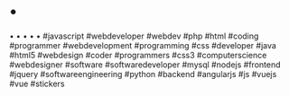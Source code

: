 # •

•
•
•
•
•
#javascript #webdeveloper #webdev #php #html #coding #programmer #webdevelopment #programming #css #developer #java #html5 #webdesign #coder #programmers #css3 #computerscience #webdesigner #software #softwaredeveloper #mysql #nodejs #frontend #jquery #softwareengineering #python #backend #angularjs #js #vuejs #vue #stickers 
